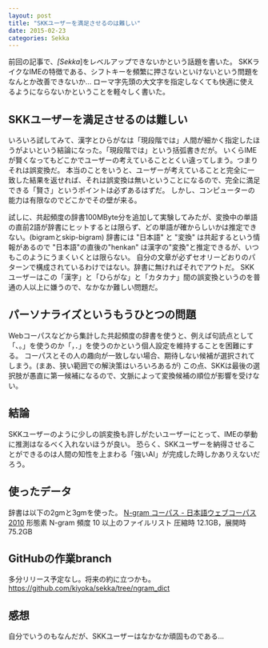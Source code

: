 ```yaml
---
layout: post
title: "SKKユーザーを満足させるのは難しい"
date: 2015-02-23
categories: Sekka
---
```


前回の記事で、*[Sekka*]をレベルアップできないかという話題を書いた。
SKKライクなIMEの特徴である、シフトキーを頻繁に押さないといけないという問題をなんとか改善できないか…
ローマ字先頭の大文字を指定しなくても快適に使えるようにならないかということを軽々しく書いた。

## SKKユーザーを満足させるのは難しい
いろいろ試してみて、漢字とひらがなは「現段階では」人間が細かく指定したほうがよいという結論になった。「現段階では」という括弧書きだが。
いくらIMEが賢くなってもどこかでユーザーの考えていることとくい違ってしまう。つまりそれは誤変換だ。
本当のことをいうと、ユーザーが考えていることと完全に一致した結果を返せれば、それは誤変換は無いということになるので、完全に満足できる「賢さ」というポイントは必ずあるはずだ。
しかし、コンピューターの能力は有限なのでどこかでその壁が来る。

試しに、共起頻度の辞書100MByte分を追加して実験してみたが、変換中の単語の直前2語が辞書にヒットするとは限らず、どの単語が確からしいかは推定できない。(bigramとskip-bigram)
辞書には "日本語" と "変換" は共起するという情報があるので "日本語"の直後の"henkan" は漢字の"変換"と推定できるが、いつもこのようにうまくいくとは限らない。
自分の文章が必ずセオリーどおりのパターンで構成されているわけではない。辞書に無ければそれでアウトだ。
SKKユーザーはこの「漢字」と「ひらがな」と「カタカナ」間の誤変換というのを普通の人以上に嫌うので、なかなか難しい問題だ。

## パーソナライズというもうひとつの問題
Webコーパスなどから集計した共起頻度の辞書を使うと、例えば句読点として「、。」を使うのか「，．」を使うのかという個人設定を維持することを困難にする。
コーパスとその人の趣向が一致しない場合、期待しない候補が選択されてしまう。(まあ、狭い範囲での解決策はいろいろあるが)
この点、SKKは最後の選択肢が愚直に第一候補になるので、文脈によって変換候補の順位が影響を受けない。

## 結論
SKKユーザーのように少しの誤変換も許しがたいユーザーにとって、IMEの挙動に推測はなるべく入れないほうが良い。
恐らく、SKKユーザーを納得させることができるのは人間の知性を上まわる「強いAI」が完成した時しかありえないだろう。

## 使ったデータ
辞書は以下の2gmと3gmを使った。
 [N-gram コーパス - 日本語ウェブコーパス 2010](http://s-yata.jp/corpus/nwc2010/ngrams/)
 形態素 N-gram 頻度 10 以上のファイルリスト    圧縮時 12.1GB，展開時 75.2GB 

## GitHubの作業branch
多分リリース予定なし。将来の約に立つかも。
 https://github.com/kiyoka/sekka/tree/ngram_dict

## 感想
自分でいうのもなんだが、SKKユーザーはなかなか頑固ものである…
